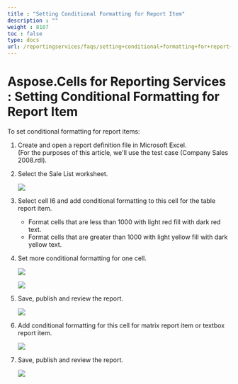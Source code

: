 ```yaml
---
title : "Setting Conditional Formatting for Report Item" 
description : "" 
weight : 8107 
toc : false
type: docs
url: /reportingservices/faqs/setting+conditional+formatting+for+report+item/
---
```


# Aspose.Cells for Reporting Services : Setting Conditional Formatting for Report Item


To set conditional formatting for report items:

1.  Create and open a report definition file in Microsoft Excel.  
    (For the purposes of this article, we'll use the test case (Company Sales 2008.rdl).
2.  Select the Sale List worksheet.  
      
    ![](https://docs2.aspose.com/cells/reportingservices/attachments/6094858/6193250.png)  
      
    
3.  Select cell I6 and add conditional formatting to this cell for the table report item.
    *   Format cells that are less than 1000 with light red fill with dark red text.
    *   Format cells that are greater than 1000 with light yellow fill with dark yellow text.
4.  Set more conditional formatting for one cell.  
      
    ![](https://docs2.aspose.com/cells/reportingservices/attachments/6094858/6193251.png)  
      
    ![](https://docs2.aspose.com/cells/reportingservices/attachments/6094858/6193252.png)  
      
    
5.  Save, publish and review the report.  
      
    ![](https://docs2.aspose.com/cells/reportingservices/attachments/6094858/6193271.png)  
      
    
6.  Add conditional formatting for this cell for matrix report item or textbox report item.  
      
    ![](https://docs2.aspose.com/cells/reportingservices/attachments/6094858/6193270.png)  
      
    
7.  Save, publish and review the report.  
      
    ![](https://docs2.aspose.com/cells/reportingservices/attachments/6094858/6193273.png)

